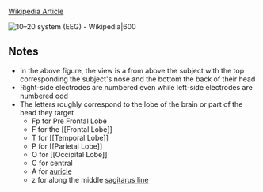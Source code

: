 [Wikipedia Article](https://en.wikipedia.org/wiki/10%E2%80%9320_system_%28EEG%29)

![10–20 system (EEG) - Wikipedia|600](https://upload.wikimedia.org/wikipedia/commons/thumb/7/70/21_electrodes_of_International_10-20_system_for_EEG.svg/1200px-21_electrodes_of_International_10-20_system_for_EEG.svg.png)
## Notes
* In the above figure, the view is a from above the subject with the top corresponding the subject's nose and the bottom the back of their head
* Right-side electrodes are numbered even while left-side electrodes are numbered odd
* The letters roughly correspond to the lobe of the brain or part of the head they target
	* Fp for Pre Frontal Lobe
	* F for the [[Frontal Lobe]]
	* T for [[Temporal Lobe]]
	* P for [[Parietal Lobe]]
	* O for [[Occipital Lobe]]
	* C for central
	* A for [auricle](https://en.wikipedia.org/wiki/Auricle_(anatomy))
	* z for along the middle [sagitarus line](https://en.wikipedia.org/wiki/Sagittal_plane)